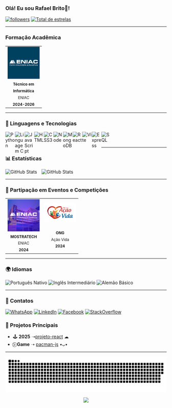 ### Olá! Eu sou Rafael Brito👋!
<p align="left">
      <a href="https://github.com/codinokrnos?tab=followers">
         <img alt="followers" title="Siga-me no Github" src="https://custom-icon-badges.demolab.com/github/followers/Rafa-A-Brito?color=236ad3&labelColor=1155ba&style=for-the-badge&logo=person-add&label=Follow&logoColor=white"/></a>
      <a href="https://github.com/Rafa-A-Brito?tab=repositories&sort=stargazers">
         <img alt="Total de estrelas" title="Total de Estrelas GitHub" src="https://custom-icon-badges.demolab.com/github/stars/Rafa-A-Brito?color=55960c&style=for-the-badge&labelColor=488207&logo=star"/></a>

---

### Formação Acadêmica
<table>
      <tr>
          <td align="center" width="100px">
             <img src="./assets/eniac.png" alt="Foto ENIAC"/>
          <br/>
          <sub>
             <b> Técnico em Informática</b>
             <br/>
             ENIAC
             <br/>
             <b> 2024-2026</b> 
          </td>
          </sub>
      </tr>
</table>

---

### 🤖 Linguagens e Tecnologias

  <img 
    align="left"
    alt="Python"
    title="Python"
    width="30px"
    src="https://cdn.jsdelivr.net/gh/devicons/devicon@latest/icons/python/python-original.svg" 
    />      
  
  <img     
    align="left"
    alt="Linguagem C "
    title="Linguagem C "
    width="30px"
    src="https://cdn.jsdelivr.net/gh/devicons/devicon@latest/icons/c/c-original.svg"
    />
  
  <img 
    align="left"
    alt="JavaScript"
    title="JavaScript"
    width="30px"
    src="https://cdn.jsdelivr.net/gh/devicons/devicon@latest/icons/javascript/javascript-original.svg" 
    />
          
  <img
    align="left"
    alt="HTML"
    title="HTML"
    width="30px"
    src="https://cdn.jsdelivr.net/gh/devicons/devicon@latest/icons/html5/html5-original.svg" 
  />
  <img 
    align="left"
    alt="CSS3"
    title="CSS3"
    width="30px"
    src="https://cdn.jsdelivr.net/gh/devicons/devicon@latest/icons/css3/css3-original.svg" 
  />
  <img
    align="left"
    alt="Node"
    title="Node"
    width="30px"
    src="https://cdn.jsdelivr.net/gh/devicons/devicon@latest/icons/nodejs/nodejs-plain-wordmark.svg" 
    />      
          
  <img
    align="left"
    alt="MongoDB"
    title="MongoDB"
    width="30px"
    src="https://cdn.jsdelivr.net/gh/devicons/devicon@latest/icons/mongodb/mongodb-plain-wordmark.svg" 
    />      
          
  <img
    align="left"
    alt="React"
    title="React"
    width="30px"
    src="https://cdn.jsdelivr.net/gh/devicons/devicon@latest/icons/react/react-original.svg" 
  />
  <img
    align="left"
    alt="Vite"
    title="Vite"
    width="30px"
    src="https://cdn.jsdelivr.net/gh/devicons/devicon@latest/icons/vitejs/vitejs-original.svg" 
  />

  <img 
    align="left"
    alt="Express"
    title="Express"
    width="30px"
    src="https://cdn.jsdelivr.net/gh/devicons/devicon@latest/icons/express/express-original.svg" 
/>
      
  <img 
    align="left"
    alt="SQL"
    title="SQL"
    width="30px"
    src="https://cdn.jsdelivr.net/gh/devicons/devicon@latest/icons/azuresqldatabase/azuresqldatabase-original.svg"
    />
<br/><br/>

---

### 📊 Estatísticas
<div>
    <img 
      alt="GitHub Stats"
      height="200"
      style="padding-right: 10px;"
      src="https://github-readme-stats.vercel.app/api?username=Rafa-A-Brito&show_icons=true&theme=tokyonight&include_all_commits=true&locale=pt-br"
      />
<img 
    align="top"
    alt="GitHub Stats"
    height="200"
    style="padding-right: 10px;"
    src="https://github-readme-stats.vercel.app/api/top-langs/?username=Rafa-A-Brito&theme=tokyonight&custom_title=Tecnologias&langs=_count=9"
    />      
</div>  

---

### 🏢 Partipação em Eventos e Competições
<table>
      <tr>
          <td align="center" width="100px">
             <img src="./assets/mostratech.png" alt="Foto MOSTRATECH"/>
          <br/>
          <sub>
             <b> MOSTRATECH</b>
             <br/>
             ENIAC
             <br/>
             <b> 2024 </b> 
          </td>
          </sub>
          <td align="center" width="100px">
             <img src="./assets/ong_acao_vida.png" alt="Foto ONG Ação Vida"/>
          <br/><br/>
          <sub>
             <b>ONG</b>
             <br/>
             Ação Vida
             <br/>
             <b> 2024 </b> 
          </td>
          </sub>
      </tr>
</table>
</table>

---
### 🌍 Idiomas
![Português Nativo](https://img.shields.io/badge/Portugu%C3%AAs-Nativo-brightgreen?style=for-the-badge)
![Inglês Intermediário](https://img.shields.io/badge/Ingl%C3%AAs-Intermedi%C3%A1rio-blue?style=for-the-badge)
![Alemão Básico](https://img.shields.io/badge/Alem%C3%A3o-B%C3%A1sico-red?style=for-the-badge)

---

### 💬 Contatos

[![WhatsApp](https://img.shields.io/badge/WhatsApp-25D366?style=for-the-badge&logo=whatsapp&logoColor=white)](https://wa.me/5511963719181)
[![LinkedIn](https://img.shields.io/badge/LinkedIn-0077B5?style=for-the-badge&logo=linkedin&logoColor=white)](https://www.linkedin.com/in/rafael-brito-3a3819308/)
[![Facebook](https://img.shields.io/badge/Facebook-1877F2?style=for-the-badge&logo=facebook&logoColor=white)](https://www.facebook.com/share/15h4BdBsXJ/)
[![StackOverflow](https://img.shields.io/badge/Stack_Overflow-FE7A16?style=for-the-badge&logo=stack-overflow&logoColor=white)](https://stackoverflow.com/users/29687323/rafael-brito)

### 🎯 Projetos Principais

-  🕹️ **2025** ➝[projeto-react](https:github.com/Rafa-A-Brito/projeto-react) ☁
-  ⍩⃝ **Game** ➝ [pacman-js](https:github.com/Rafa-A-Brito/projeto-reactpacman-js) •ᴗ•

---

<!-- Snake Animation -->
<div align="center">
    
![snake gif](https://github.com/Rafa-A-Brito/Rafa-A-Brito/blob/output/github-snake-dark.svg)
</div>

<!-- Visit Counter -->
<div align="center">
  
  [![](https://visitcount.itsvg.in/api?id=Rafa-A-Brito&icon=10&color=6)](https://visitcount.itsvg.in)
</div>
    
          
